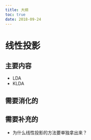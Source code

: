 ```yaml
---
title: 大纲
toc: true
date: 2018-09-24
---
```

# 线性投影


## 主要内容

- LDA
- KLDA

## 需要消化的


## 需要补充的

- 为什么线性投影的方法要单独拿出来？
